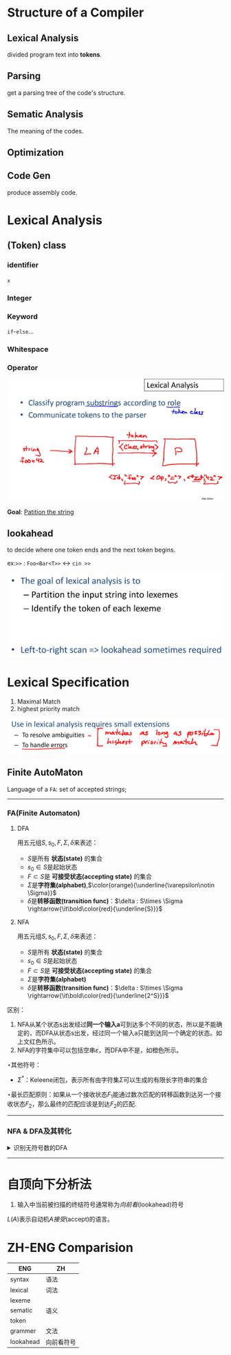 # Structure of a Compiler
## Lexical Analysis
divided program text into **tokens**.
## Parsing
get a parsing tree of the code's structure.
## Sematic Analysis
The meaning of the codes.

## Optimization

## Code Gen
produce assembly code.

# Lexical Analysis

## (Token) class
### identifier
`x`
### Integer

### Keyword
`if`-`else`...
### Whitespace

### Operator



![](2019-06-01-16-27-08.png)

**Goal**:
<u>Patition the string</u>

lookahead
---
to decide where one token ends and the next token begins.

ex:`>>` : `Foo<Bar<T>>` <-> `cin >>`

![](2019-06-01-17-02-07.png)

# Lexical Specification
1. Maximal Match
2. highest priority match

![](2019-06-02-00-02-46.png)

## Finite AutoMaton
Language of a `FA`:
set of accepted strings;

---
### FA(Finite Automaton)

1. DFA

    用五元组$S,s_0,F,\Sigma,\delta$来表述：
    - $S$是所有 **状态(state)** 的集合
    - $s_0\in{S}$是起始状态
    - $F\subset{S}$是 **可接受状态(accepting state)** 的集合
    - $\Sigma$是**字符集(alphabet)**,$\color{orange}{\underline{\varepsilon\notin \Sigma}}$
    - $\delta$是**转移函数(transition func)**：$\delta : S\times \Sigma \rightarrow{\it\bold\color{red}{\underline{S}}}$
2. NFA
   
   用五元组$S,s_0,F,\Sigma,\delta$来表述：
    - $S$是所有 **状态(state)** 的集合
    - $s_0\in{S}$是起始状态
    - $F\subset{S}$是 **可接受状态(accepting state)** 的集合
    - $\Sigma$是**字符集(alphabet)**
    - $\delta$是**转移函数(transition func)**：$\delta : S\times \Sigma \rightarrow{\it\bold\color{red}{\underline{2^S}}}$

区别：
1. NFA从某个状态s出发经过**同一个输入a**可到达多个不同的状态，所以是不能确定的，而DFA从状态s出发，经过同一个输入a只能到达同一个确定的状态。如上文红色所示。
2. NFA的字符集中可以包括空串$\varepsilon$，而DFA中不是，如橙色所示。

$\star$其他符号：
- $\Sigma^*$：Keleene闭包，表示所有由字符集$\Sigma$可以生成的有限长字符串的集合

$\star$最长匹配原则：如果从一个接收状态$F_1$能通过数次匹配的转移函数到达另一个接收状态$F_2$，那么最终的匹配应该是到达$F_2$的匹配.


---
### NFA & DFA及其转化

<details>
<summary>识别无符号数的DFA</summary>

  1. 文法$G$
     1. $digit\rightarrow{}0|1|...|9$
     2. $digits\rightarrow{}digit\ digit*$
     3. $optinalFraction\rightarrow{}.dights|\varepsilon$
     4. $optionalExponent\rightarrow{}(E(+|-|\varepsilon)digits)|\varepsilon$
     5. $num\rightarrow{}digits\ optionalFraction \ optionalExponent$
   
  2. NFA
    
  3. DFA
</details>

---
# 自顶向下分析法
1. 输入中当前被扫描的终结符号通常称为*向前看*(lookahead)符号

$L(A)$表示自动机$A$*接受*(accept)的语言。

# ZH-ENG Comparision
| ENG       | ZH         |
| --------- | ---------- |
| syntax    | 语法       |
| lexical   | 词法       |
| lexeme    |            |
| sematic   | 语义       |
| token     |            |
| grammer   | 文法       |
| lookahead | 向前看符号 |